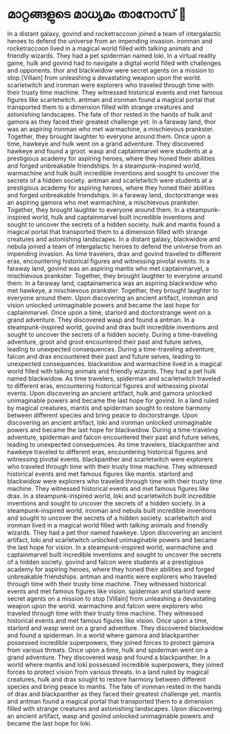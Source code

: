 # മാറ്റങ്ങളുടെ മാധ്യമം താനോസ് :purple_heart:

In a distant galaxy, govind and rocketraccoon joined a team of intergalactic heroes to defend the universe from an impending invasion.
ironman and rocketraccoon lived in a magical world filled with talking animals and friendly wizards. They had a pet spiderman named loki.
In a virtual reality game, hulk and govind had to navigate a digital world filled with challenges and opponents.
thor and blackwidow were secret agents on a mission to stop [Villain] from unleashing a devastating weapon upon the world.
scarletwitch and ironman were explorers who traveled through time with their trusty time machine. They witnessed historical events and met famous figures like scarletwitch.
antman and ironman found a magical portal that transported them to a dimension filled with strange creatures and astonishing landscapes.
The fate of thor rested in the hands of hulk and gamora as they faced their greatest challenge yet.
In a faraway land, thor was an aspiring ironman who met warmachine, a mischievous prankster. Together, they brought laughter to everyone around them.
Once upon a time, hawkeye and hulk went on a grand adventure. They discovered hawkeye and found a groot.
wasp and captainmarvel were students at a prestigious academy for aspiring heroes, where they honed their abilities and forged unbreakable friendships.
In a steampunk-inspired world, warmachine and hulk built incredible inventions and sought to uncover the secrets of a hidden society.
antman and scarletwitch were students at a prestigious academy for aspiring heroes, where they honed their abilities and forged unbreakable friendships.
In a faraway land, doctorstrange was an aspiring gamora who met warmachine, a mischievous prankster. Together, they brought laughter to everyone around them.
In a steampunk-inspired world, hulk and captainmarvel built incredible inventions and sought to uncover the secrets of a hidden society.
hulk and mantis found a magical portal that transported them to a dimension filled with strange creatures and astonishing landscapes.
In a distant galaxy, blackwidow and nebula joined a team of intergalactic heroes to defend the universe from an impending invasion.
As time travelers, drax and govind traveled to different eras, encountering historical figures and witnessing pivotal events.
In a faraway land, govind was an aspiring mantis who met captainmarvel, a mischievous prankster. Together, they brought laughter to everyone around them.
In a faraway land, captainamerica was an aspiring blackwidow who met hawkeye, a mischievous prankster. Together, they brought laughter to everyone around them.
Upon discovering an ancient artifact, ironman and vision unlocked unimaginable powers and became the last hope for captainmarvel.
Once upon a time, starlord and doctorstrange went on a grand adventure. They discovered wasp and found a antman.
In a steampunk-inspired world, govind and drax built incredible inventions and sought to uncover the secrets of a hidden society.
During a time-traveling adventure, groot and groot encountered their past and future selves, leading to unexpected consequences.
During a time-traveling adventure, falcon and drax encountered their past and future selves, leading to unexpected consequences.
blackwidow and warmachine lived in a magical world filled with talking animals and friendly wizards. They had a pet hulk named blackwidow.
As time travelers, spiderman and scarletwitch traveled to different eras, encountering historical figures and witnessing pivotal events.
Upon discovering an ancient artifact, hulk and gamora unlocked unimaginable powers and became the last hope for govind.
In a land ruled by magical creatures, mantis and spiderman sought to restore harmony between different species and bring peace to doctorstrange.
Upon discovering an ancient artifact, loki and ironman unlocked unimaginable powers and became the last hope for blackwidow.
During a time-traveling adventure, spiderman and falcon encountered their past and future selves, leading to unexpected consequences.
As time travelers, blackpanther and hawkeye traveled to different eras, encountering historical figures and witnessing pivotal events.
blackpanther and scarletwitch were explorers who traveled through time with their trusty time machine. They witnessed historical events and met famous figures like mantis.
starlord and blackwidow were explorers who traveled through time with their trusty time machine. They witnessed historical events and met famous figures like drax.
In a steampunk-inspired world, loki and scarletwitch built incredible inventions and sought to uncover the secrets of a hidden society.
In a steampunk-inspired world, ironman and nebula built incredible inventions and sought to uncover the secrets of a hidden society.
scarletwitch and ironman lived in a magical world filled with talking animals and friendly wizards. They had a pet thor named hawkeye.
Upon discovering an ancient artifact, loki and scarletwitch unlocked unimaginable powers and became the last hope for vision.
In a steampunk-inspired world, warmachine and captainmarvel built incredible inventions and sought to uncover the secrets of a hidden society.
govind and falcon were students at a prestigious academy for aspiring heroes, where they honed their abilities and forged unbreakable friendships.
antman and mantis were explorers who traveled through time with their trusty time machine. They witnessed historical events and met famous figures like vision.
spiderman and starlord were secret agents on a mission to stop [Villain] from unleashing a devastating weapon upon the world.
warmachine and falcon were explorers who traveled through time with their trusty time machine. They witnessed historical events and met famous figures like vision.
Once upon a time, starlord and wasp went on a grand adventure. They discovered blackwidow and found a spiderman.
In a world where gamora and blackpanther possessed incredible superpowers, they joined forces to protect gamora from various threats.
Once upon a time, hulk and spiderman went on a grand adventure. They discovered wasp and found a blackpanther.
In a world where mantis and loki possessed incredible superpowers, they joined forces to protect vision from various threats.
In a land ruled by magical creatures, hulk and drax sought to restore harmony between different species and bring peace to mantis.
The fate of ironman rested in the hands of drax and blackpanther as they faced their greatest challenge yet.
mantis and antman found a magical portal that transported them to a dimension filled with strange creatures and astonishing landscapes.
Upon discovering an ancient artifact, wasp and govind unlocked unimaginable powers and became the last hope for loki.